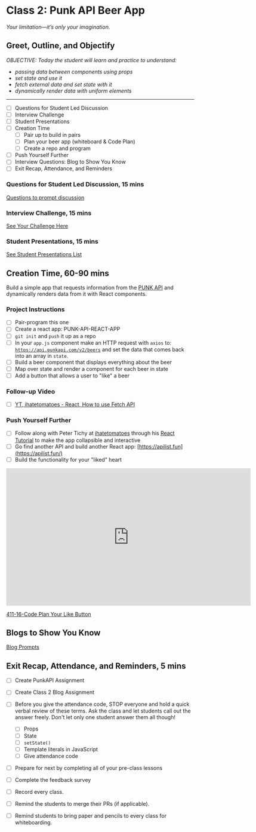 # Class 2: Punk API Beer App

<!-- ! HIDE FROM STUDENT; INSTRUCTOR ONLY CONTENT -->
<!-- ## Instructor Only Content - HIDE FROM STUDENTS -->
<!-- cp workspace/resources/classOutlineTemplate.md docs/module- -->
<!-- ! END INSTRUCTOR ONLY CONTENT -->

*Your limitation—it’s only your imagination.*

## Greet, Outline, and Objectify

<!-- SMART: Specific, Measurable, Attainable, Relevant, and Timely. -->
<!-- https://examples.yourdictionary.com/well-written-examples-of-learning-objectives.html -->
  
*OBJECTIVE: Today the student will learn and practice to understand:*

* *passing data between components using props*
* *set state and use it*
* *fetch external data and set state with it*
* *dynamically render data with uniform elements*

*****

- [ ] Questions for Student Led Discussion
- [ ] Interview Challenge
- [ ] Student Presentations
- [ ] Creation Time
    * [ ] Pair up to build in pairs
    * [ ] Plan your beer app (whiteboard & Code Plan)
    * [ ] Create a repo and program
- [ ] Push Yourself Further
- [ ] Interview Questions: Blog to Show You Know
- [ ] Exit Recap, Attendance, and Reminders

### Questions for Student Led Discussion, 15 mins
<!-- This section should be structured with the 5E model: https://lesley.edu/article/empowering-students-the-5e-model-explained -->

[Questions to prompt discussion](./../additionalResources/questionsForDiscussion/qfd-class-2.md)

### Interview Challenge, 15 mins
<!-- The last two E happen here: elaborate and evaluate  -->
<!-- this sections should have a challenge that can be solved with the skills they've learned since their last class. -->
<!-- ! HIDDEN CONTENT: INSTRUCTOR ONLY -->
[See Your Challenge Here](./../additionalResources/interviewChallenges.md)
<!-- ! END HIDDEN CONTENT: INSTRUCTOR ONLY -->

### Student Presentations, 15 mins

[See Student Presentations List](./../additionalResources/studentPresentations.md)

## Creation Time, 60-90 mins

Build a simple app that requests information from the [PUNK API](https://punkapi.com/documentation/v2) and dynamically renders data from it with React components.

### Project Instructions

- [ ] Pair-program this one
- [ ] Create a react app: PUNK-API-REACT-APP
- [ ] `git init` and `push` it up as a repo
- [ ] In your `app.js` component make an HTTP request with `axios` to: [`https://api.punkapi.com/v2/beers`](https://api.punkapi.com/v2/beers) and set the data that comes back into an array in `state`.
- [ ] Build a beer component that displays everything about the beer
- [ ] Map over state and render a component for each beer in state
- [ ] Add a button that allows a user to "like" a beer

### Follow-up Video

- [ ] [YT, ihatetomatoes - React, How to use Fetch API](https://youtu.be/aNMY0lrWZXU)

### Push Yourself Further

- [ ] Follow along with Peter Tichy at [ihatetomatoes](https://www.youtube.com/channel/UC7O6CntQoAI-wYyJxYiqNUg) through his [React Tutorial](https://www.youtube.com/playlist?list=PLkEZWD8wbltnXlfyhS5qSMTNb26utkOkI) to make the app collapsible and interactive
- [ ] Go find another API and build another React app: [https://apilist.fun](https://apilist.fun/)
- [ ] Build the functionality for your "liked" heart

<iframe src="https://player.vimeo.com/video/492109869" width="655" height="368" frameborder="0" allow="autoplay; fullscreen" allowfullscreen></iframe>
<a href="https://player.vimeo.com/video/492109869"><p>411-16-Code Plan Your Like Button</p></a>

## Blogs to Show You Know

[Blog Prompts](./../additionalResources/blogPrompts.md)

## Exit Recap, Attendance, and Reminders, 5 mins

- [ ] Create PunkAPI Assignment
- [ ] Create Class 2 Blog Assignment
- [ ] Before you give the attendance code, STOP everyone and hold a quick verbal review of these terms. Ask the class and let students call out the answer freely. Don't let only one student answer them all though!

    * [ ] Props
    * [ ] State
    * [ ] `setState()`
    * [ ] Template literals in JavaScript
    * [ ] Give attendance code

- [ ] Prepare for next by completing all of your pre-class lessons
- [ ] Complete the feedback survey
- [ ] Record every class.
- [ ] Remind the students to merge their PRs (if applicable).
- [ ] Remind students to bring paper and pencils to every class for whiteboarding.

<!-- <iframe id="openedx-zollege" src="https://openedx.zollege.com/feedback" style="width: 100%; height: 500px; border: 0">Browser not compatible.</iframe>
<script src="https://openedx.zollege.com/assets/index.js" type="application/javascript"></script> -->


<!-- TODO Create 3 question exit questions -->

<!-- TODO INSERT Student Feedback From -->

<!-- TODO INSERT *HIDDEN* Instructor Feedback Form -->

<!-- 
height/width = 1.777 ---- width="655" height="368"
cp workspace/resources/classOutlineTemplate.md docs/module-
 -->